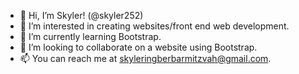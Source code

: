 - 👋 Hi, I’m Skyler! (@skyler252)
- 👀 I’m interested in creating websites/front end web development.
- 🌱 I’m currently learning Bootstrap.
- 💞️ I’m looking to collaborate on a website using Bootstrap.
- 📫 You can reach me at skyleringberbarmitzvah@gmail.com.

<!---
skyler252/skyler252 is a ✨ special ✨ repository because its `README.md` (this file) appears on your GitHub profile.
You can click the Preview link to take a look at your changes.
--->
